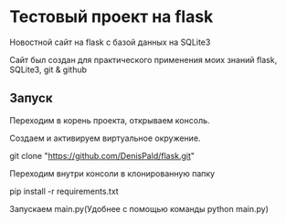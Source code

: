 # Тестовый проект на flask #

Новостной сайт на flask с базой данных на SQLite3

Сайт был создан для практического применения моих знаний flask, SQLite3, git & github

## Запуск ##

 Переходим в корень проекта, открываем консоль.

 Создаем и активируем виртуальное окружение.

 git clone "https://github.com/DenisPald/flask.git"

 Переходим внутри консоли в клонированную папку

 pip install -r requirements.txt

 Запускаем main.py(Удобнее с помощью команды python main.py)
